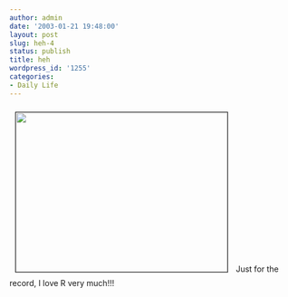 ```yaml
---
author: admin
date: '2003-01-21 19:48:00'
layout: post
slug: heh-4
status: publish
title: heh
wordpress_id: '1255'
categories:
- Daily Life
---
```

<img width="374" vspace="10" hspace="10" height="282" border="1" src="http://www.arcanology.com/images/al-r-web.jpg" />
Just for the record, I love R very much!!!
